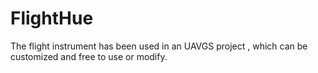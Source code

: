 # FlightHue
The flight instrument has been used in an UAVGS project , which can be customized and free to use or modify.
